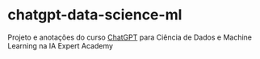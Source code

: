 # chatgpt-data-science-ml

Projeto e anotações do curso [ChatGPT](./chatgpt.md) para Ciência de Dados e Machine Learning na IA Expert Academy
